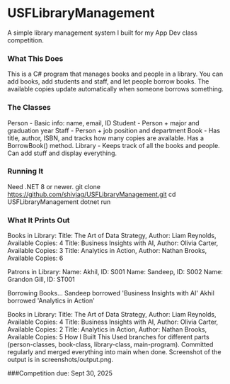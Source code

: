 # USFLibraryManagement
A simple library management system I built for my App Dev class competition.
### What This Does
This is a C# program that manages books and people in a library. You can add books, add students and staff, and let people borrow books. The available copies update automatically when someone borrows something.
### The Classes
Person - Basic info: name, email, ID
Student - Person + major and graduation year
Staff - Person + job position and department
Book - Has title, author, ISBN, and tracks how many copies are available. Has a BorrowBook() method.
Library - Keeps track of all the books and people. Can add stuff and display everything.
### Running It
Need .NET 8 or newer.
git clone https://github.com/shivjag/USFLibraryManagement.git
cd USFLibraryManagement
dotnet run
### What It Prints Out
Books in Library:
Title: The Art of Data Strategy, Author: Liam Reynolds, Available Copies: 4
Title: Business Insights with AI, Author: Olivia Carter, Available Copies: 3
Title: Analytics in Action, Author: Nathan Brooks, Available Copies: 6

Patrons in Library:
Name: Akhil, ID: S001
Name: Sandeep, ID: S002
Name: Grandon Gill, ID: ST001

Borrowing Books...
Sandeep borrowed 'Business Insights with AI'
Akhil borrowed 'Analytics in Action'

Books in Library:
Title: The Art of Data Strategy, Author: Liam Reynolds, Available Copies: 4
Title: Business Insights with AI, Author: Olivia Carter, Available Copies: 2
Title: Analytics in Action, Author: Nathan Brooks, Available Copies: 5
How I Built This
Used branches for different parts (person-classes, book-class, library-class, main-program). Committed regularly and merged everything into main when done.
Screenshot of the output is in screenshots/output.png.

###Competition due: Sept 30, 2025
